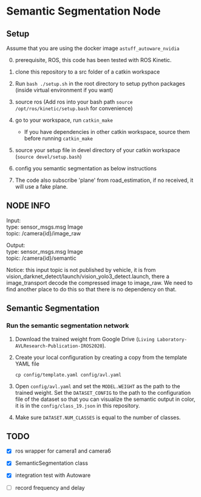 # Semantic Segmentation Node

## Setup

Assume that you are using the docker image `astuff_autoware_nvidia` 

0. prerequisite, ROS, this code has been tested with ROS Kinetic.

1. clone this repository to a src folder of a catkin workspace

2. Run `bash ./setup.sh` in the root directory to setup python packages (inside virtual environment if you want)

3. source ros (Add ros into your bash path `source /opt/ros/kinetic/setup.bash` for convenience)

4. go to your workspace, run `catkin_make`
   - If you have dependencies in other catkin workspace, source them before running `catkin_make`

5. source your setup file in devel directory of your catkin workspace (`source devel/setup.bash`)

6. config you semantic segmentation as below instructions

7. The code also subscribe 'plane' from road_estimation, if no received, it will use a fake plane.

## NODE INFO

Input: \
type: sensor_msgs.msg Image \
topic: /camera{id}/image_raw

Output: \
type: sensor_msgs.msg Image \
topic: /camera{id}/semantic

Notice: this input topic is not published by vehicle, it is from vision_darknet_detect/launch/vision_yolo3_detect.launch, there a image_transport decode the compressed image to image_raw. We need to find another place to do this so that there is no dependency on that.

## Semantic Segmentation

### Run the semantic segmentation network

1. Download the trained weight from Google Drive (`Living Laboratory-AVLResearch-Publication-IROS2020`). 

2. Create your local configuration by creating a copy from the template YAML file

   ```
   cp config/template.yaml config/avl.yaml
   ```

3. Open `config/avl.yaml` and set the `MODEL.WEIGHT` as the path to the trained weight. Set the `DATASET_CONFIG` to the path to the configuration file of the dataset so that you can visualize the semantic output in color, it is in the `config/class_19.json` in this repository.  

4. Make sure `DATASET.NUM_CLASSES` is equal to the number of classes. 


## TODO

- [x] ros wrapper for camera1 and camera6
- [x] SemanticSegmentation class
- [x] integration test with Autoware
- [ ] record frequency and delay

